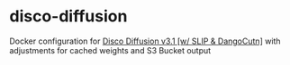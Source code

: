 # disco-diffusion
Docker configuration for [Disco Diffusion v3.1 [w/ SLIP &amp; DangoCutn]](https://colab.research.google.com/drive/1bItz4NdhAPHg5-u87KcH-MmJZjK-XqHN#scrollTo=u1VHzHvNx5fd) with adjustments for cached weights and S3 Bucket output
